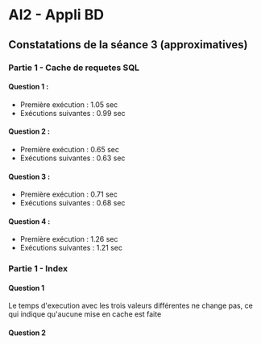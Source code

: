 # AI2 - Appli BD

## Constatations de la séance 3 (approximatives)
### Partie 1 - Cache de requetes SQL
#### Question 1 : 
- Première exécution : 1.05 sec  
- Exécutions suivantes  : 0.99 sec 

#### Question 2 : 
- Première exécution : 0.65 sec  
- Exécutions suivantes  : 0.63 sec

#### Question 3 : 
- Première exécution : 0.71 sec  
- Exécutions suivantes  : 0.68 sec

#### Question 4 :
- Première exécution : 1.26 sec  
- Exécutions suivantes  : 1.21 sec 

### Partie 1 - Index
#### Question 1
Le temps d'execution avec les trois valeurs différentes ne change pas, ce qui indique qu'aucune mise en cache est faite

#### Question 2